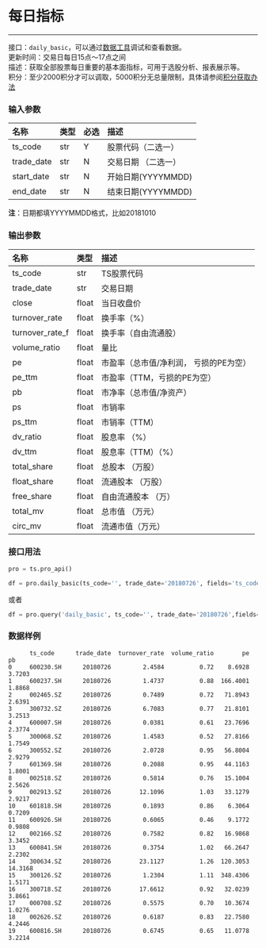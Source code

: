 # 每日指标

---

接口：`daily_basic`，可以通过[数据工具](https://tushare.pro/webclient/)调试和查看数据。  
更新时间：交易日每日15点～17点之间  
描述：获取全部股票每日重要的基本面指标，可用于选股分析、报表展示等。  
积分：至少2000积分才可以调取，5000积分无总量限制，具体请参阅[积分获取办法](https://tushare.pro/document/1?doc_id=13)

### 输入参数

| 名称       | 类型 | 必选 | 描述                |
| :--------- | :--- | :--- | :------------------ |
| ts_code    | str  | Y    | 股票代码（二选一）  |
| trade_date | str  | N    | 交易日期 （二选一） |
| start_date | str  | N    | 开始日期(YYYYMMDD)  |
| end_date   | str  | N    | 结束日期(YYYYMMDD)  |

**注**：日期都填YYYYMMDD格式，比如20181010

### 输出参数

| 名称            | 类型  | 描述                                   |
| :-------------- | :---- | :------------------------------------- |
| ts_code         | str   | TS股票代码                             |
| trade_date      | str   | 交易日期                               |
| close           | float | 当日收盘价                             |
| turnover_rate   | float | 换手率（%）                            |
| turnover_rate_f | float | 换手率（自由流通股）                   |
| volume_ratio    | float | 量比                                   |
| pe              | float | 市盈率（总市值/净利润， 亏损的PE为空） |
| pe_ttm          | float | 市盈率（TTM，亏损的PE为空）            |
| pb              | float | 市净率（总市值/净资产）                |
| ps              | float | 市销率                                 |
| ps_ttm          | float | 市销率（TTM）                          |
| dv_ratio        | float | 股息率 （%）                           |
| dv_ttm          | float | 股息率（TTM）（%）                     |
| total_share     | float | 总股本 （万股）                        |
| float_share     | float | 流通股本 （万股）                      |
| free_share      | float | 自由流通股本 （万）                    |
| total_mv        | float | 总市值 （万元）                        |
| circ_mv         | float | 流通市值（万元）                       |

### 接口用法

```python
pro = ts.pro_api()

df = pro.daily_basic(ts_code='', trade_date='20180726', fields='ts_code,trade_date,turnover_rate,volume_ratio,pe,pb')
````

或者

```python
df = pro.query('daily_basic', ts_code='', trade_date='20180726',fields='ts_code,trade_date,turnover_rate,volume_ratio,pe,pb')
```

### 数据样例

```
      ts_code      trade_date  turnover_rate  volume_ratio        pe        pb
0     600230.SH      20180726         2.4584          0.72    8.6928    3.7203
1     600237.SH      20180726         1.4737          0.88  166.4001    1.8868
2     002465.SZ      20180726         0.7489          0.72   71.8943    2.6391
3     300732.SZ      20180726         6.7083          0.77   21.8101    3.2513
4     600007.SH      20180726         0.0381          0.61   23.7696    2.3774
5     300068.SZ      20180726         1.4583          0.52   27.8166    1.7549
6     300552.SZ      20180726         2.0728          0.95   56.8004    2.9279
7     601369.SH      20180726         0.2088          0.95   44.1163    1.8001
8     002518.SZ      20180726         0.5814          0.76   15.1004    2.5626
9     002913.SZ      20180726        12.1096          1.03   33.1279    2.9217
10    601818.SH      20180726         0.1893          0.86    6.3064    0.7209
11    600926.SH      20180726         0.6065          0.46    9.1772    0.9808
12    002166.SZ      20180726         0.7582          0.82   16.9868    3.3452
13    600841.SH      20180726         0.3754          1.02   66.2647    2.2302
14    300634.SZ      20180726        23.1127          1.26  120.3053   14.3168
15    300126.SZ      20180726         1.2304          1.11  348.4306    1.5171
16    300718.SZ      20180726        17.6612          0.92   32.0239    3.8661
17    000708.SZ      20180726         0.5575          0.70   10.3674    1.0276
18    002626.SZ      20180726         0.6187          0.83   22.7580    4.2446
19    600816.SH      20180726         0.6745          0.65   11.0778    3.2214
```
